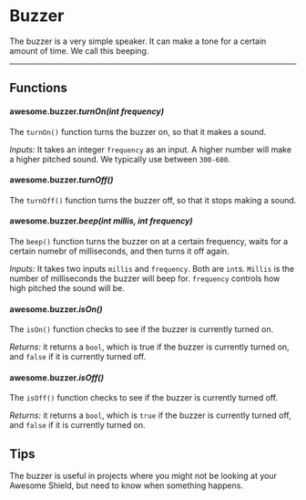 # Buzzer

The buzzer is a very simple speaker. It can make a tone for a certain amount of time. We call this beeping.

***

## Functions

#### awesome.buzzer.*turnOn(int frequency)*

The `turnOn()` function turns the buzzer on, so that it makes a sound.

*Inputs:* It takes an integer `frequency` as an input. A higher number will make a higher pitched sound. We typically use between `300-600`.

#### awesome.buzzer.*turnOff()*

The `turnOff()` function turns the buzzer off, so that it stops making a sound.

#### awesome.buzzer.*beep(int millis, int frequency)*

The `beep()` function turns the buzzer on at a certain frequency, waits for a certain numebr of milliseconds, and then turns it off again.

*Inputs:* It takes two inputs `millis` and `frequency`. Both are `int`s. `Millis` is the number of milliseconds the buzzer will beep for. `frequency` controls how high pitched the sound will be.

#### awesome.buzzer.*isOn()*

The `isOn()` function checks to see if the buzzer is currently turned on.

*Returns:* it returns a `bool`, which is true if the buzzer is currently turned on, and `false` if it is currently turned off.

#### awesome.buzzer.*isOff()*

The `isOff()` function checks to see if the buzzer is currently turned off.

*Returns:* it returns a `bool`, which is `true` if the buzzer is currently turned off, and `false` if it is currently turned on.

## Tips
The buzzer is useful in projects where you might not be looking at your Awesome Shield, but need to know when something happens.
